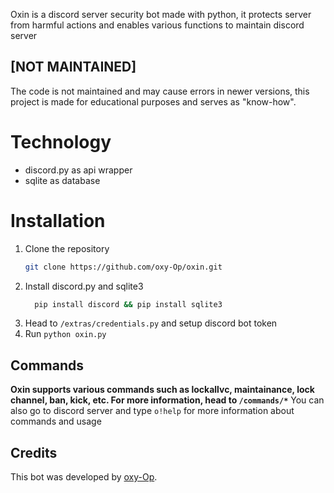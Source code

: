 Oxin is a discord server security bot made with python, it protects server from harmful actions and enables various functions to maintain discord server

## [NOT MAINTAINED]

The code is not maintained and may cause errors in newer versions, this project is made for educational purposes and serves as "know-how".

# Technology
-  discord.py as api wrapper
-  sqlite as database

# Installation

1. Clone the repository
     ```bash
     git clone https://github.com/oxy-Op/oxin.git
     ```
2. Install discord.py and sqlite3
    ```bash
      pip install discord && pip install sqlite3
    ```
3. Head to `/extras/credentials.py` and setup discord bot token
4. Run `python oxin.py`

## Commands
 **Oxin supports various commands such as lockallvc, maintainance, lock channel, ban, kick, etc. For more information, head to  `/commands/*`**
 You can also go to discord server and type `o!help` for more information about commands and usage 

## Credits
 This bot was developed by [oxy-Op](https://github.com/oxy-Op).

